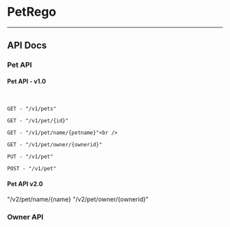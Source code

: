 # PetRego
---

<h2> API Docs </h2>
<h3> Pet API </h3>

<h4> Pet API - v1.0</h4><br />

```
GET - "/v1/pets"
```

```
GET - "/v1/pet/{id}"
```

```
GET - "/v1/pet/name/{petname}"<br />

```

```
GET - "/v1/pet/owner/{ownerid}"
```

```
PUT - "/v1/pet"
```

```
POST - "/v1/pet"
```

<h4>Pet API v2.0</h4>
"/v2/pet/name/{name}
"/v2/pet/owner/{ownerid}"

<h3> Owner API </h3>
